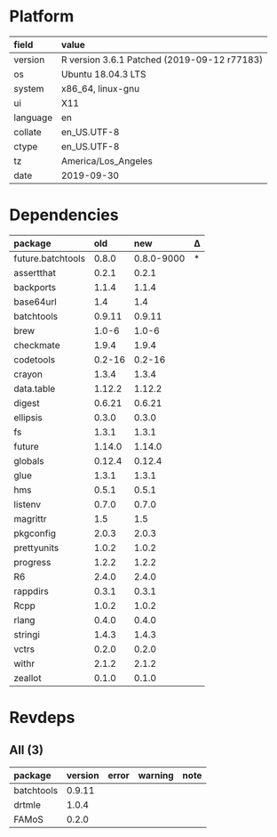 # Platform

|field    |value                                       |
|:--------|:-------------------------------------------|
|version  |R version 3.6.1 Patched (2019-09-12 r77183) |
|os       |Ubuntu 18.04.3 LTS                          |
|system   |x86_64, linux-gnu                           |
|ui       |X11                                         |
|language |en                                          |
|collate  |en_US.UTF-8                                 |
|ctype    |en_US.UTF-8                                 |
|tz       |America/Los_Angeles                         |
|date     |2019-09-30                                  |

# Dependencies

|package           |old    |new        |Δ  |
|:-----------------|:------|:----------|:--|
|future.batchtools |0.8.0  |0.8.0-9000 |*  |
|assertthat        |0.2.1  |0.2.1      |   |
|backports         |1.1.4  |1.1.4      |   |
|base64url         |1.4    |1.4        |   |
|batchtools        |0.9.11 |0.9.11     |   |
|brew              |1.0-6  |1.0-6      |   |
|checkmate         |1.9.4  |1.9.4      |   |
|codetools         |0.2-16 |0.2-16     |   |
|crayon            |1.3.4  |1.3.4      |   |
|data.table        |1.12.2 |1.12.2     |   |
|digest            |0.6.21 |0.6.21     |   |
|ellipsis          |0.3.0  |0.3.0      |   |
|fs                |1.3.1  |1.3.1      |   |
|future            |1.14.0 |1.14.0     |   |
|globals           |0.12.4 |0.12.4     |   |
|glue              |1.3.1  |1.3.1      |   |
|hms               |0.5.1  |0.5.1      |   |
|listenv           |0.7.0  |0.7.0      |   |
|magrittr          |1.5    |1.5        |   |
|pkgconfig         |2.0.3  |2.0.3      |   |
|prettyunits       |1.0.2  |1.0.2      |   |
|progress          |1.2.2  |1.2.2      |   |
|R6                |2.4.0  |2.4.0      |   |
|rappdirs          |0.3.1  |0.3.1      |   |
|Rcpp              |1.0.2  |1.0.2      |   |
|rlang             |0.4.0  |0.4.0      |   |
|stringi           |1.4.3  |1.4.3      |   |
|vctrs             |0.2.0  |0.2.0      |   |
|withr             |2.1.2  |2.1.2      |   |
|zeallot           |0.1.0  |0.1.0      |   |

# Revdeps

## All (3)

|package    |version |error |warning |note |
|:----------|:-------|:-----|:-------|:----|
|batchtools |0.9.11  |      |        |     |
|drtmle     |1.0.4   |      |        |     |
|FAMoS      |0.2.0   |      |        |     |

